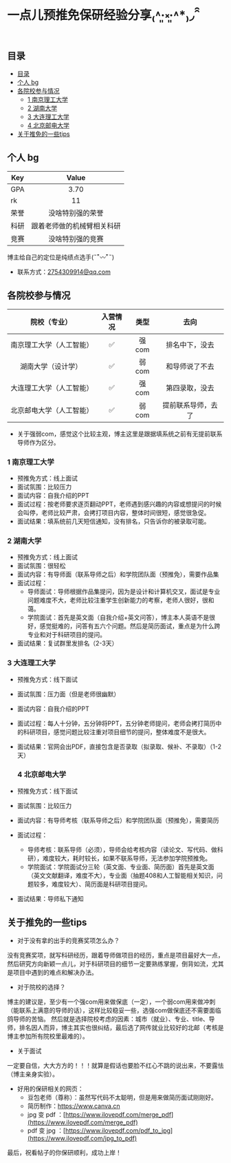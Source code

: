 # 一点儿预推免保研经验分享₍˄·͈༝·͈˄*₎◞ ̑̑

## 目录
- [目录](#目录)
- [个人 bg](#个人-bg)
- [各院校参与情况](#各院校参与情况)
  - [1 南京理工大学](#2-南京理工大学)
  - [2 湖南大学](#3-湖南大学)
  - [3 大连理工大学](#4-大连理工大学)
  - [4 北京邮电大学](#5-北京邮电大学)
- [关于推免的一些tips](#关于推免的一些tips)


## 个人 bg

| Key | Value |
| --- | :---: |
| GPA | 3.70 |
| rk | 11 |
| 荣誉 | 没啥特别强的荣誉 |
| 科研 | 跟着老师做的机械臂相关科研 |
| 竞赛 | 没啥特别强的竞赛 |

博主给自己的定位是纯绩点选手(˵¯͒〰¯͒˵)
- 联系方式：2754309914@qq.com

## 各院校参与情况

| 院校（专业） | 入营情况 | 类型 | 去向 |
|:---:|:---:| :---: | :---: |
| 南京理工大学（人工智能） | &#x2705; | 强com | 排名中下，没去 |
| 湖南大学（设计学） | &#x2705; | 弱com | 和导师说了不去 |
| 大连理工大学（人工智能） | &#x2705; | 强com | 第四录取，没去 |
| 北京邮电大学（人工智能） | &#x2705; | 弱com | 提前联系导师，去了 |
- 关于强弱com，感觉这个比较主观，博主这里是跟据填系统之前有无提前联系导师作为区分。

### 1 南京理工大学
- 预推免方式：线上面试
- 面试氛围：比较压力
- 面试内容：自我介绍的PPT
- 面试过程：按老师要求逐页翻动PPT，老师遇到感兴趣的内容或想提问的时候会叫停，老师比较严肃，会拷打项目内容，整体时间很短，感觉很急促。
- 面试结果：填系统前几天短信通知，没有排名，只告诉你的被录取可能。

### 2 湖南大学
- 预推免方式：线上面试
- 面试氛围：很轻松
- 面试内容：有导师面（联系导师之后）和学院团队面（预推免），需要作品集
- 面试过程：
  - 导师面试：导师根据作品集提问，因为是设计和计算机交叉，面试是专业问题难度不大，老师比较注重学生创新能力的考察，老师人很好，很和蔼。
  - 学院面试：首先是英文面（自我介绍+英文问答），博主本人英语不是很好，感觉挺难的，问答有五六个问题。然后是简历面试，重点是为什么跨专业和对于科研项目的提问。
- 面试结果：复试群里发排名（2-3天）
    
### 3 大连理工大学
- 预推免方式：线下面试
- 面试氛围：压力面（但是老师很幽默）
- 面试内容：自我介绍的PPT
- 面试过程：每人十分钟，五分钟将PPT，五分钟老师提问，老师会拷打简历中的科研项目，感觉问题比较注重对项目细节的提问，整体难度不是很大。
- 面试结果：官网会出PDF，直接包含是否录取（拟录取、候补、不录取）（1-2天）

  ### 4 北京邮电大学
- 预推免方式：线下面试
- 面试氛围：比较压力
- 面试内容：有导师考核（联系导师之后）和学院团队面（预推免），需要简历
- 面试过程：
  - 导师考核：联系导师（必须），导师会给考核内容（读论文、写代码、做科研），难度较大，耗时较长，如果不联系导师，无法参加学院预推免。
  - 学院面试：学院面试分三轮（英文面、专业面、简历面）首先是英文面（英文文献翻译，难度不大），专业面（抽题408和人工智能相关知识，问题较多，难度较大）、简历面是科研项目提问。
- 面试结果：导师私下通知

## 关于推免的一些tips
- 对于没有拿的出手的竞赛奖项怎么办？

没有竞赛奖项，就写科研经历，跟着导师做项目的经历，重点是项目最好大一点，然后研究方向新颖一点儿，对于科研项目的细节一定要熟练掌握，倒背如流，尤其是项目中遇到的难点和解决办法。

- 对于院校的选择？

博主的建议是，至少有一个强com用来做保底（一定），一个弱com用来做冲刺（能联系上满意的导师的话），这样比较稳妥一些，选强com做保底还不需要面临鸽导师的苦恼。
然后就是选择院校考虑的因素：城市（就业）、专业、title、导师，排名因人而异，博主其实也很纠结，最后选了网传就业比较好的北邮（考核是博主参加所有院校里最难的）。

- 关于面试

一定要自信，大大方方的！！！就算是假话也要脸不红心不跳的说出来，不要露怯（博主亲身实验）。

- 好用的保研相关的网页：
  - 豆包老师（尊称）：虽然写代码不太聪明，但是用来做简历面试刚刚好。
  - 简历制作：https://www.canva.cn
  - jpg 变 pdf ：[https://www.ilovepdf.com/merge_pdf](https://www.ilovepdf.com/merge_pdf)
  - pdf 变 jpg ：[https://www.ilovepdf.com/pdf_to_jpg](https://www.ilovepdf.com/jpg_to_pdf)
 
最后，祝看帖子的你保研顺利，成功上岸！
